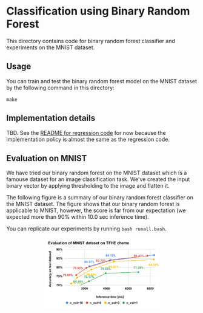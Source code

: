 Classification using Binary Random Forest
================================================================================

This directory contains code for binary random forest classifier and
experiments on the MNIST dataset.


Usage
--------------------------------------------------------------------------------

You can train and test the binary random forest model on the MNIST dataset
by the following command in this directory:

```console
make
```

Implementation details
--------------------------------------------------------------------------------

TBD. See the [README for regression code](../regression/README.md) for now
because the implementation policy is almost the same as the regression code.


Evaluation on MNIST
--------------------------------------------------------------------------------

We have tried our binary random forest on the MNIST dataset which is a famouse
dataset for an image classification task. We've created the input binary vector
by applying thresholding to the image and flatten it.

The following figure is a summary of our binary random forest classifier on
the MNIST dataset. The figure shows that our binary random forest is applicable
to MNIST, however, the score is far from our expectation (we expected more than
90% within 10.0 sec inference time).

You can replicate our experiments by running `bash runall.bash`.

<p align="center">
  <img width="60%" src="../figures/classification_mnist.svg" />
</p>
